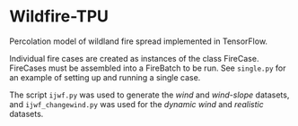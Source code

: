 # Wildfire-TPU

Percolation model of wildland fire spread implemented in TensorFlow.

Individual fire cases are created as instances of the class FireCase. FireCases must be assembled into a FireBatch to be run. See `single.py` for an example of setting up and running a single case.

The script `ijwf.py` was used to generate the *wind* and *wind-slope* datasets, and `ijwf_changewind.py` was used for the *dynamic wind* and *realistic* datasets.